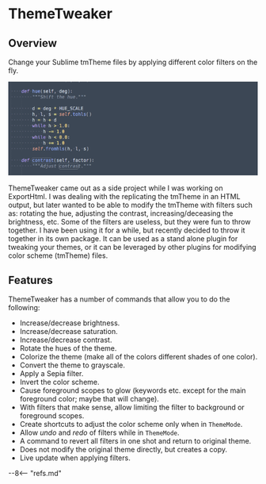 # ThemeTweaker

## Overview

Change your Sublime tmTheme files by applying different color filters on the fly.

![hue](./imgs/hue.gif)

ThemeTweaker came out as a side project while I was working on ExportHtml.  I was dealing with the replicating the
tmTheme in an HTML output, but later wanted to be able to modify the tmTheme with filters such as: rotating the hue,
adjusting the contrast, increasing/deceasing the brightness, etc.  Some of the filters are useless, but they were fun to
throw together.  I have been using it for a while, but recently decided to throw it together in its own package.  It can
be used as a stand alone plugin for tweaking your themes, or it can be leveraged by other plugins for modifying color
scheme (tmTheme) files.

## Features

ThemeTweaker has a number of commands that allow you to do the following:

- Increase/decrease brightness.
- Increase/decrease saturation.
- Increase/decrease contrast.
- Rotate the hues of the theme.
- Colorize the theme (make all of the colors different shades of one color).
- Convert the theme to grayscale.
- Apply a Sepia filter.
- Invert the color scheme.
- Cause foreground scopes to glow (keywords etc. except for the main foreground color; maybe that will change).
- With filters that make sense, allow limiting the filter to background or foreground scopes.
- Create shortcuts to adjust the color scheme only when in `ThemeMode`.
- Allow *undo* and *redo* of filters while in `ThemeMode`.
- A command to revert all filters in one shot and return to original theme.
- Does not modify the original theme directly, but creates a copy.
- Live update when applying filters.

--8<-- "refs.md"
